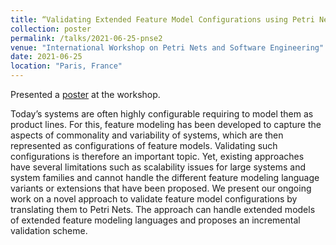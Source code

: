 ```yaml
---
title: “Validating Extended Feature Model Configurations using Petri Nets”
collection: poster
permalink: /talks/2021-06-25-pnse2
venue: "International Workshop on Petri Nets and Software Engineering"
date: 2021-06-25
location: "Paris, France"
---
```


Presented a <a href = "https://users.informatik.haw-hamburg.de/~koehler/pnse21/poster2.pdf">poster</a> at the workshop.

Today’s systems are often highly configurable requiring to model them as product lines. For this, feature modeling has been developed to capture the aspects 
of commonality and variability of systems, which are then represented as configurations of feature models. Validating such configurations is therefore an important 
topic. Yet, existing approaches have several limitations such as scalability issues for large systems and system families and cannot handle the different feature 
modeling language variants or extensions that have been proposed. We present our ongoing work on a novel approach to validate feature model configurations by 
translating them to Petri Nets. The approach can handle extended models of extended feature modeling languages and proposes an incremental validation scheme.
